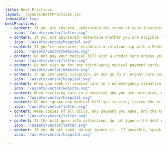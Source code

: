 ```yaml
---
title: Best Practices
layout: _layouts/BestPractices.jsx
indexable: true
bestPractices:
  - content: If you are insured, understand the terms of your insurance plan with respect to deductibles, co-pays, co-shares and whether you need prior approval.
    icon: "/assets/vector/letter.svg"
  - content: If you are uninsured, determine whether you are eligible for Medicaid, NJ Family Care or Free or Discounted Care (known as Charity Care). Charity Care is only available at acute care hospitals.
    icon: "/assets/vector/hospital.svg"
  - content: If you're uninsured, establish a relationship with a Federally Qualified Health Care facility in your area.
    icon: "/assets/vector/website.svg"
  - content: Do not pay your medical bill with a credit card unless you are certain that you can afford to pay your credit card bill.
    icon: "/assets/vector/letter.svg"
  - content: Do not sign up for any third-party medical payment cards, unless you are certain that you will be able to pay the bill during the usual introductory, interest-free period.
    icon: "/assets/vector/website.svg"
  - content: In an emergency situation, do not go to an urgent care center, but rather go to the emergency room in the closest acute care hospital.
    icon: "/assets/vector/hospital.svg"
  - content: When you seek or receive care in a nonemergency situation, always ask whether the physicians you are seeing are in your insurance network if the provider has not informed you (which they are obligated to do).
    icon: "/assets/vector/website.svg"
  - content: When receiving care in a hospital and you are uninsured, do not leave the hospital without first requesting (and hopefully) receiving a Charity Care application.
    icon: "/assets/vector/hospital.svg"
  - content: Do not ignore any medical bill you receive; review the bill to determine the accuracy of the bill to ensure that it contains no duplicate charges and that you received the services for which you are being billed; if you cannot pay within the time stated on the bill, enter into negotiations with the health provider to enter into a Reasonable Payment Plan based on your income.
    icon: "/assets/vector/letter.svg"
  - content: Keep copies of all bills, any payment you make, and the terms and conditions of any Payment Plan that you negotiate with your provider.
    icon: "/assets/vector/letter.svg"
  - content: If the bill goes into collection, do not ignore the debt collector's attempts to contact you. The debt collector is required to provide you with verification of the debt upon request. The collection agency is also required to offer you a Reasonable Payment Plan based on your income.
    icon: "/assets/vector/letter.svg"
  - content: If you do get sued, do not ignore it.  If possible, speak with an attorney about whether you should answer, contest the bill, file for bankruptcy or take other action.
    icon: "/assets/vector/hospital.svg"
    
---
```

